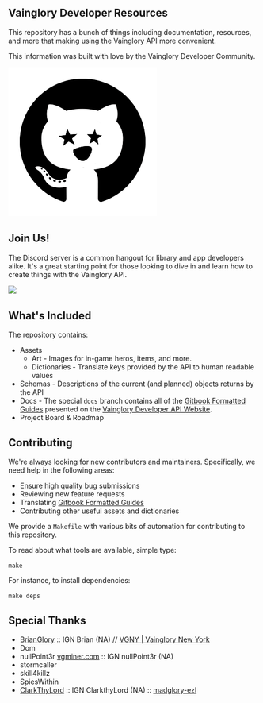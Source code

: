 Vainglory Developer Resources
-------------
This repository has a bunch of things including documentation, resources, and more
that making using the Vainglory API more convenient.

This information was built with love by the Vainglory Developer Community.

![Image of OctOPAF](https://github.com/BrianGlory/images/blob/master/octopaf.png)

## Join Us!

The Discord server is a common hangout for library and app developers alike. It's a great starting point for those looking to dive in and learn how to create things with the Vainglory API.

[![](https://discordapp.com/api/guilds/272248892161261569/embed.png)](https://discord.gg/sD7j8P)

## What's Included

The repository contains:
  * Assets
    * Art - Images for in-game heros, items, and more.
    * Dictionaries - Translate keys provided by the API to human readable values
  * Schemas - Descriptions of the current (and planned) objects returns by the API
  * Docs - The special `docs` branch contains all of the [Gitbook Formatted Guides](https://www.gitbook.com/book/gamelocker/vainglory) presented on the [Vainglory Developer API Website](https://developer.vainglorygame.com).
  * Project Board & Roadmap

## Contributing

We're always looking for new contributors and maintainers.  Specifically, we need
help in the following areas:

  * Ensure high quality bug submissions
  * Reviewing new feature requests
  * Translating [Gitbook Formatted Guides](https://www.gitbook.com/book/gamelocker/vainglory)
  * Contributing other useful assets and dictionaries

We provide a `Makefile` with various bits of automation for contributing to this repository.

To read about what tools are available, simple type:

    make

For instance, to install dependencies:

    make deps

## Special Thanks

  * [BrianGlory](http://twitter.com/BrianGlory) :: IGN Brian (NA) // [VGNY | Vainglory New York](http://www.vgny.org)
  * Dom
  * nullPoint3r [vgminer.com](http://www.vgminer.com) :: IGN nullPoint3r (NA)
  * stormcaller
  * skill4killz
  * SpiesWithin
  * [ClarkThyLord](https://github.com/ClarkThyLord) :: IGN ClarkthyLord (NA) :: [madglory-ezl](https://github.com/ClarkThyLord/madglory-ezl)
